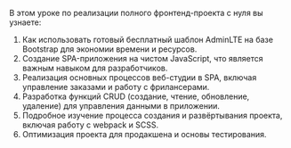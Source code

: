 В этом уроке по реализации полного фронтенд-проекта с нуля вы узнаете:
1. Как использовать готовый бесплатный шаблон AdminLTE на базе Bootstrap для экономии времени и ресурсов.
2. Создание SPA-приложения на чистом JavaScript, что является важным навыком для разработчиков.
3. Реализация основных процессов веб-студии в SPA, включая управление заказами и работу с фрилансерами.
4. Разработка функций CRUD (создание, чтение, обновление, удаление) для управления данными в приложении.
5. Подробное изучение процесса создания и развёртывания проекта, включая работу с webpack и SCSS.
6. Оптимизация проекта для продакшена и основы тестирования.
